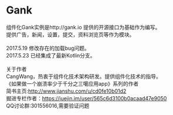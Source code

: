 # Gank
组件化Gank实例是http://gank.io 提供的开源接口为基础作为编写。<br>
提供广告，新闻，设置，提交，资料浏览页等作为模块。<br>
<br>
2017.5.19 修改存在的加载bug问题。<br>
2017.5.23 已经集成了最新Kotlin分支。<br>
<br>
关于作者<br>
CangWang，热衷于组件化技术架构研发。提供组件化技术的指导。<br>
《如果做一个崩溃率少于千分之三噶应用app》系列的作者<br>
简书主页:http://www.jianshu.com/u/cd0fe10b01d2 <br>
掘进专栏作者：https://juejin.im/user/565c6d3100b0acaad47e9050 <br>
QQ讨论群:301556016,需要验证问题
